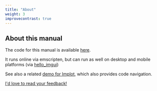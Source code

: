 ```yaml
---
title: "About"
weight: 3
improvecontrast: true
---
```


## About this manual

The code for this manual is available [here](https://github.com/pthom/imgui_manual).

It runs online via emscripten, but can run as well on desktop and mobile platforms (via [hello_imgui](https://github.com/pthom/hello_imgui))

See also a related [demo for Implot](https://traineq.org/implot_demo/src/implot_demo.html), which also provides code navigation.

[I'd love to read your feedback!](https://github.com/pthom/imgui_manual/issues/1)

<!-- {{< socialhandles >}}
    {{< github user="pthom" >}}
{{< /socialhandles >}} -->
